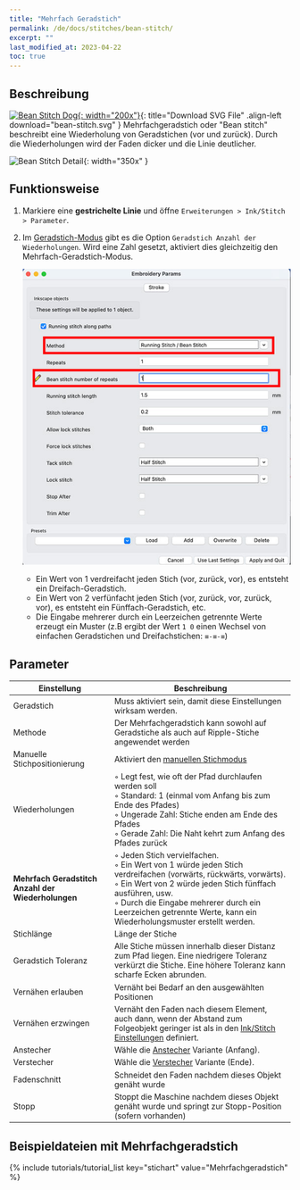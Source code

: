 ```yaml
---
title: "Mehrfach Geradstich"
permalink: /de/docs/stitches/bean-stitch/
excerpt: ""
last_modified_at: 2023-04-22
toc: true
---
```

## Beschreibung

[![Bean Stitch Dog](/assets/images/docs/bean-stitch-example.jpg){: width="200x"}](/assets/images/docs/bean-stitch.svg){: title="Download SVG File" .align-left download="bean-stitch.svg" }
Mehrfachgeradstich oder "Bean stitch" beschreibt eine Wiederholung von Geradstichen (vor und zurück). Durch die Wiederholungen wird der Faden dicker und die Linie deutlicher.

![Bean Stitch Detail](/assets/images/docs/bean-stitch-detail.jpg){: width="350x" }

## Funktionsweise

1. Markiere eine **gestrichelte Linie** und öffne `Erweiterungen > Ink/Stitch  > Parameter`.

2. Im [Geradstich-Modus](/de/docs/stitches/running-stitch) gibt es die Option `Geradstich Anzahl der Wiederholungen`. Wird eine Zahl gesetzt, aktiviert dies gleichzeitig den Mehrfach-Geradstich-Modus.

   ![Bean Stitch Params](/assets/images/docs/en/params-bean-stitch.jpg)

   * Ein Wert von 1 verdreifacht jeden Stich (vor, zurück, vor), es entsteht ein Dreifach-Geradstich.
   * Ein Wert von 2 verfünfacht jeden Stich (vor, zurück, vor, zurück, vor), es entsteht ein Fünffach-Geradstich, etc.
   * Die Eingabe mehrerer durch ein Leerzeichen getrennte Werte erzeugt ein Muster (z.B ergibt der Wert `1 0` einen Wechsel von einfachen Geradstichen und Dreifachstichen: `≡-≡-≡`)

## Parameter

Einstellung|Beschreibung
---|---
Geradstich                            | Muss aktiviert sein, damit diese Einstellungen wirksam werden.
Methode                               | Der Mehrfachgeradstich kann sowohl auf Geradstiche als auch auf Ripple-Stiche angewendet werden
Manuelle Stichpositionierung          | Aktiviert den [manuellen Stichmodus](#manuelle-füllung)
Wiederholungen                        | ◦ Legt fest, wie oft der Pfad durchlaufen werden soll<br/>◦ Standard: 1 (einmal vom Anfang bis zum Ende des Pfades)<br/>◦ Ungerade Zahl: Stiche enden am Ende des Pfades<br/>◦ Gerade Zahl: Die Naht kehrt zum Anfang des Pfades zurück
**Mehrfach Geradstitch Anzahl der Wiederholungen** | ◦ Jeden Stich vervielfachen.<br/>◦ Ein Wert von 1 würde jeden Stich verdreifachen (vorwärts, rückwärts, vorwärts).<br/>◦ Ein Wert von 2 würde jeden Stich fünffach ausführen, usw.<br/>◦ Durch die Eingabe mehrerer durch ein Leerzeichen getrennte Werte, kann ein Wiederholungsmuster erstellt werden.
Stichlänge                            | Länge der Stiche
Geradstich Toleranz                   | Alle Stiche müssen innerhalb dieser Distanz zum Pfad liegen. Eine niedrigere Toleranz verkürzt die Stiche. Eine höhere Toleranz kann scharfe Ecken abrunden.
Vernähen erlauben                     | Vernäht bei Bedarf an den ausgewählten Positionen
Vernähen erzwingen                    | Vernäht den Faden nach diesem Element, auch dann, wenn der Abstand zum Folgeobjekt geringer ist als in den [Ink/Stitch Einstellungen](/de/docs/preferences/) definiert.
Anstecher                             |Wähle die [Anstecher](/de/docs/stitches/lock-stitches) Variante (Anfang).
Verstecher                            |Wähle die [Verstecher](/de/docs/stitches/lock-stitches) Variante (Ende).
Fadenschnitt                          | Schneidet den Faden nachdem dieses Objekt genäht wurde
Stopp                                 | Stoppt die Maschine nachdem dieses Objekt genäht wurde und springt zur Stopp-Position (sofern vorhanden)

## Beispieldateien mit Mehrfachgeradstich

{% include tutorials/tutorial_list key="stichart" value="Mehrfachgeradstich" %}
